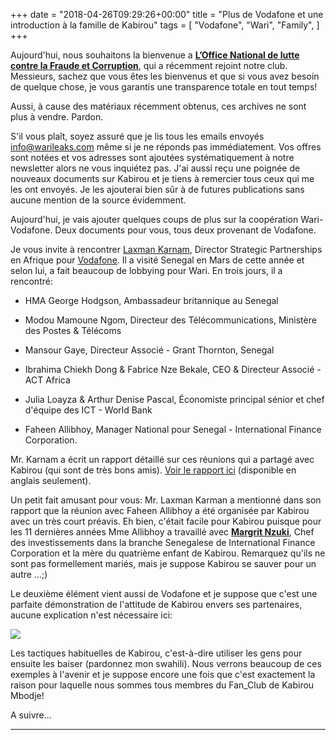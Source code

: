 +++
date = "2018-04-26T09:29:26+00:00"
title = "Plus de Vodafone et une introduction à la famille de Kabirou"
tags = [
    "Vodafone",
    "Wari",
    "Family",
]
+++


Aujourd'hui, nous souhaitons la bienvenue a [**L’Office National de lutte contre la Fraude et Corruption**](http://ofnac.sn/), qui a récemment rejoint notre club. Messieurs, sachez que vous êtes les bienvenus et que si vous avez besoin de quelque chose, je vous garantis une transparence totale en tout temps!

<!--more-->

Aussi, à cause des matériaux récemment obtenus, ces archives ne sont plus à vendre. Pardon.

S'il vous plaît, soyez assuré que je lis tous les emails envoyés info@warileaks.com même si je ne réponds pas immédiatement. Vos offres sont notées et vos adresses sont ajoutées systématiquement à notre newsletter alors ne vous inquiétez pas. J'ai aussi reçu une poignée de nouveaux documents sur Kabirou et je tiens à remercier tous ceux qui me les ont envoyés. Je les ajouterai bien sûr à de futures publications sans aucune mention de la source évidemment.

Aujourd'hui, je vais ajouter quelques coups de plus sur la coopération Wari-Vodafone. Deux documents pour vous, tous deux provenant de Vodafone.

Je vous invite à rencontrer [Laxman Karnam](mailto:laxman.karnam@vodafone.com), Director Strategic Partnerships en Afrique pour [Vodafone](https://www.vodafone.com/). Il a visité Senegal en Mars de cette année et selon lui, a fait beaucoup de lobbying pour Wari. En trois jours, il a rencontré:

- HMA George Hodgson, Ambassadeur britannique au Senegal

- Modou Mamoune Ngom, Directeur des Télécommunications, Ministère des Postes & Télécoms

- Mansour Gaye, Directeur Associé - Grant Thornton, Senegal

- Ibrahima Chiekh Dong & Fabrice Nze Bekale, CEO & Directeur Associé - ACT Africa

- Julia Loayza & Arthur Denise Pascal, Économiste principal sénior et chef d'équipe des ICT - World Bank

- Faheen Allibhoy, Manager National pour Senegal - International Finance Corporation.

Mr. Karnam a écrit un rapport détaillé sur ces réunions qui a partagé avec Kabirou (qui sont de très bons amis). [Voir le rapport ici](https://res.cloudinary.com/vincentstradic/image/upload/v1524484343/postseven/Senegal_Visit_-_notes_March_2018_ver_1.0.pdf) (disponible en anglais seulement).

Un petit fait amusant pour vous: Mr. Laxman Karman a mentionné dans son rapport que la réunion avec Faheen Allibhoy a été organisée par Kabirou avec un très court préavis. Eh bien, c'était facile pour Kabirou puisque pour les 11 dernières années Mme Allibhoy a travaillé avec [**Margrit Nzuki**](mailto:mnzuki@ifc.org), Chef des investissements dans la branche Senegalese de International Finance Corporation et la mère du quatrième enfant de Kabirou. Remarquez qu'ils ne sont pas formellement mariés, mais je suppose Kabirou se sauver pour un autre ...;)

Le deuxième élément vient aussi de Vodafone et je suppose que c'est une parfaite démonstration de l'attitude de Kabirou envers ses partenaires, aucune explication n'est nécessaire ici:

<div class="container" style="width:auto">
  <a target="blank" href="https://res.cloudinary.com/vincentstradic/image/upload/v1524484275/postseven/seven_pic_1.jpg">
    <img src="https://res.cloudinary.com/vincentstradic/image/upload/v1524484275/postseven/seven_pic_1.jpg" style="max-width:100%">
  </a>
</div>
<p>
Les tactiques habituelles de Kabirou, c'est-à-dire utiliser les gens pour ensuite les baiser (pardonnez mon swahili). Nous verrons beaucoup de ces exemples à l'avenir et je suppose encore une fois que c'est exactement la raison pour laquelle nous sommes tous membres du Fan_Club de Kabirou Mbodje!

A suivre...

<hr>
